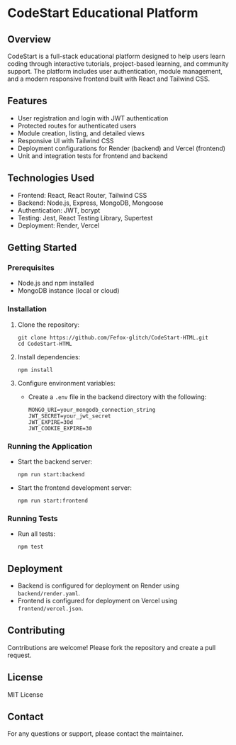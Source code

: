 # CodeStart Educational Platform

## Overview
CodeStart is a full-stack educational platform designed to help users learn coding through interactive tutorials, project-based learning, and community support. The platform includes user authentication, module management, and a modern responsive frontend built with React and Tailwind CSS.

## Features
- User registration and login with JWT authentication
- Protected routes for authenticated users
- Module creation, listing, and detailed views
- Responsive UI with Tailwind CSS
- Deployment configurations for Render (backend) and Vercel (frontend)
- Unit and integration tests for frontend and backend

## Technologies Used
- Frontend: React, React Router, Tailwind CSS
- Backend: Node.js, Express, MongoDB, Mongoose
- Authentication: JWT, bcrypt
- Testing: Jest, React Testing Library, Supertest
- Deployment: Render, Vercel

## Getting Started

### Prerequisites
- Node.js and npm installed
- MongoDB instance (local or cloud)

### Installation
1. Clone the repository:
   ```
   git clone https://github.com/Fefox-glitch/CodeStart-HTML.git
   cd CodeStart-HTML
   ```

2. Install dependencies:
   ```
   npm install
   ```

3. Configure environment variables:
   - Create a `.env` file in the backend directory with the following:
     ```
     MONGO_URI=your_mongodb_connection_string
     JWT_SECRET=your_jwt_secret
     JWT_EXPIRE=30d
     JWT_COOKIE_EXPIRE=30
     ```

### Running the Application
- Start the backend server:
  ```
  npm run start:backend
  ```
- Start the frontend development server:
  ```
  npm run start:frontend
  ```

### Running Tests
- Run all tests:
  ```
  npm test
  ```

## Deployment
- Backend is configured for deployment on Render using `backend/render.yaml`.
- Frontend is configured for deployment on Vercel using `frontend/vercel.json`.

## Contributing
Contributions are welcome! Please fork the repository and create a pull request.

## License
MIT License

## Contact
For any questions or support, please contact the maintainer.

